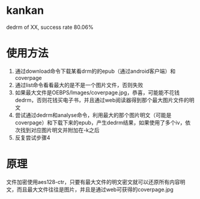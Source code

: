 # kankan
dedrm of XX, success rate 80.06%
# 使用方法
1. 通过download命令下载某看drm的的epub（通过android客户端）和coverpage
2. 通过list命令看看最大的是不是一个图片文件，否则失败
3. 如果最大文件是OEBPS/Images/coverpage.jpg，恭喜，可能能不花钱dedrm，否则花钱买电子书，并且通过web阅读器得到那个最大图片文件的明文
4. 尝试通过dedrm和analyse命令，利用最大的那个图片明文（可能是coverpage）和下载下来的epub，产生dedrm结果，如果使用了多个iv，依次找到对应图片明文并附加在-k之后
5. 反复尝试步骤4
# 原理
文件加密使用aes128-ctr，只要有最大文件的明文密文就可以还原所有内容明文，而且最大文件往往是图片，并且是通过web可获得的coverpage.jpg

